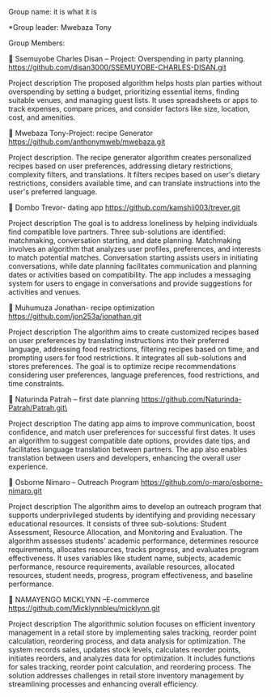 Group name: it is what it is

*Group leader: Mwebaza Tony

Group Members:

 Ssemuyobe Charles Disan – Project: Overspending in
party planning.
https://github.com/disan3000/SSEMUYOBE-CHARLES-DISAN.git

Project description
The proposed algorithm helps hosts plan parties without overspending by setting a budget, prioritizing essential items, finding suitable venues, and managing guest lists. It uses spreadsheets or apps to track expenses, compare prices, and consider factors like size, location, cost, and amenities.

 Mwebaza Tony-Project: recipe Generator
https://github.com/anthonymweb/mwebaza.git

Project description.
The recipe generator algorithm creates personalized recipes based on user preferences, addressing dietary restrictions, complexity filters, and translations. It filters recipes based on user's dietary restrictions, considers available time, and can translate instructions into the user's preferred language.

 Dombo Trevor- dating app
https://github.com/kamshii003/trever.git

Project description
The goal is to address loneliness by helping individuals find compatible love partners. Three sub-solutions are identified: matchmaking, conversation starting, and date planning. Matchmaking involves an algorithm that analyzes user profiles, preferences, and interests to match potential matches. Conversation starting assists users in initiating conversations, while date planning facilitates communication and planning dates or activities based on compatibility. The app includes a messaging system for users to engage in conversations and provide suggestions for activities and venues.


 Muhumuza Jonathan- recipe optimization
https://github.com/jon253a/jonathan.git

Project description
The algorithm aims to create customized recipes based on user preferences by translating instructions into their preferred language, addressing food restrictions, filtering recipes based on time, and prompting users for food restrictions. It integrates all sub-solutions and stores preferences. The goal is to optimize recipe recommendations considering user preferences, language preferences, food restrictions, and time constraints.


 Naturinda Patrah – first date planning
https://github.com/Naturinda-Patrah/Patrah.git\

Project description
The dating app aims to improve communication, boost confidence, and match user preferences for successful first dates. It uses an algorithm to suggest compatible date options, provides date tips, and facilitates language translation between partners. The app also enables translation between users and developers, enhancing the overall user experience.


 Osborne Nimaro – Outreach Program
https://github.com/o-maro/osborne-nimaro.git

Project description
The algorithm aims to develop an outreach program that supports underprivileged students by identifying and providing necessary educational resources. It consists of three sub-solutions: Student Assessment, Resource Allocation, and Monitoring and Evaluation. The algorithm assesses students' academic performance, determines resource requirements, allocates resources, tracks progress, and evaluates program effectiveness. It uses variables like student name, subjects, academic performance, resource requirements, available resources, allocated resources, student needs, progress, program effectiveness, and baseline performance.



 NAMAYENGO MICKLYNN –E-commerce
https://github.com/Micklynnbleu/micklynn.git

Project description
The algorithmic solution focuses on efficient inventory management in a retail store by implementing sales tracking, reorder point calculation, reordering process, and data analysis for optimization. The system records sales, updates stock levels, calculates reorder points, initiates reorders, and analyzes data for optimization. It includes functions for sales tracking, reorder point calculation, and reordering process. The solution addresses challenges in retail store inventory management by streamlining processes and enhancing overall efficiency.
